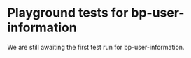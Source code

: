 # Playground tests for bp-user-information
We are still awaiting the first test run for bp-user-information.
